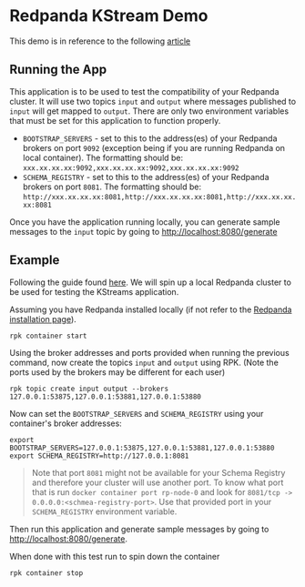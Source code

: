 # Redpanda KStream Demo 
This demo is in reference to the following [article](medium.com)

## Running the App
This application is to be used to test the compatibility of your Redpanda cluster. It will use two topics `input` and `output` where messages published to `input` will get mapped to `output`. There are only two environment variables that must be set for this application to function properly. 

* `BOOTSTRAP_SERVERS` - set to this to the address(es) of your Redpanda brokers on port `9092` (exception being if you are running Redpanda on local container). The formatting should be: `xxx.xx.xx.xx:9092,xxx.xx.xx.xx:9092,xxx.xx.xx.xx:9092`
* `SCHEMA_REGISTRY` - set to this to the address(es) of your Redpanda brokers on port `8081`. The formatting should be: `http://xxx.xx.xx.xx:8081,http://xxx.xx.xx.xx:8081,http://xxx.xx.xx.xx:8081`

Once you have the application running locally, you can generate sample messages to the `input` topic by going to [http://localhost:8080/generate](http://localhost:8080/generate)

## Example
Following the guide found [here](https://docs.redpanda.com/docs/deployment/guide-rpk-container/). We will spin up a local Redpanda cluster to be used for testing the KStreams application.

Assuming you have Redpanda installed locally (if not refer to the [Redpanda installation page](https://redpanda.com/platform/)).
```shell
rpk container start
```
Using the broker addresses and ports provided when running the previous command, now create the topics `input` and `output` using RPK. (Note the ports used by the brokers may be different for each user)
```shell
rpk topic create input output --brokers 127.0.0.1:53875,127.0.0.1:53881,127.0.0.1:53880
```

Now can set the `BOOTSTRAP_SERVERS` and `SCHEMA_REGISTRY` using your container's broker addresses:
```shell
export BOOTSTRAP_SERVERS=127.0.0.1:53875,127.0.0.1:53881,127.0.0.1:53880
export SCHEMA_REGISTRY=http://127.0.0.1:8081
```
> Note that port `8081` might not be available for your Schema Registry and therefore your cluster will use another port. To know what port that is run `docker container port rp-node-0` and look for `8081/tcp -> 0.0.0.0:<schmea-registry-port>`. Use that provided port in your `SCHEMA_REGISTRY` environment variable.

Then run this application and generate sample messages by going to [http://localhost:8080/generate](http://localhost:8080/generate).

When done with this test run to spin down the container
```shell
rpk container stop
```
